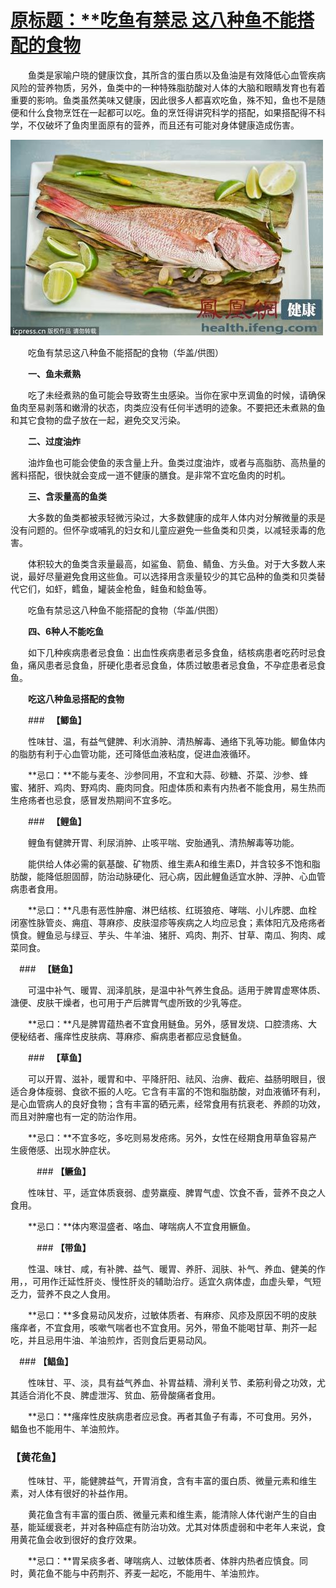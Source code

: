 # [原标题：**吃鱼有禁忌 这八种鱼不能搭配的食物](http://travel.cntv.cn/2013/11/27/ARTI1385516618590118_2.shtml) 						

　　鱼类是家喻户晓的健康饮食，其所含的蛋白质以及鱼油是有效降低心血管疾病风险的营养物质，另外，鱼类中的一种特殊脂肪酸对人体的大脑和眼睛发育也有着重要的影响。鱼类虽然美味又健康，因此很多人都喜欢吃鱼，殊不知，鱼也不是随便和什么食物烹饪在一起都可以吃。鱼的烹饪得讲究科学的搭配，如果搭配得不科学，不仅破坏了鱼肉里面原有的营养，而且还有可能对身体健康造成伤害。

![img](assets/2013112709434095069.jpg)

　　吃鱼有禁忌这八种鱼不能搭配的食物（华盖/供图）

　　**一、鱼未煮熟**

　　吃了未经煮熟的鱼可能会导致寄生虫感染。当你在家中烹调鱼的时候，请确保鱼肉至易剥落和嫩滑的状态，肉类应没有任何半透明的迹象。不要把还未煮熟的鱼和其它食物的盘子放在一起，避免交叉污染。

　　**二、过度油炸**

　　油炸鱼也可能会使鱼的汞含量上升。鱼类过度油炸，或者与高脂肪、高热量的酱料搭配，很快就会变成一道不健康的膳食。是非常不宜吃鱼肉的时机。

　　**三、含汞量高的鱼类**

　　大多数的鱼类都被汞轻微污染过，大多数健康的成年人体内对分解微量的汞是没有问题的。但怀孕或哺乳的妇女和儿童应避免一些鱼类和贝类，以减轻汞毒的危害。

　　体积较大的鱼类含汞量最高，如鲨鱼、箭鱼、鲭鱼、方头鱼。对于大多数人来说，最好尽量避免食用这些鱼。可以选择用含汞量较少的其它品种的鱼类和贝类替代它们，如虾，鳕鱼，罐装金枪鱼，鲑鱼和鲶鱼等。





　　吃鱼有禁忌这八种鱼不能搭配的食物（华盖/供图）

　　**四、6种人不能吃鱼**

　　如下几种疾病患者忌食鱼：出血性疾病患者忌多食鱼，结核病患者吃药时忌食鱼，痛风患者忌食鱼，肝硬化患者忌食鱼，体质过敏患者忌食鱼，不孕症患者忌食鱼。

　　**吃这八种鱼忌搭配的食物**

　　### 　**【鲫鱼】**

　　性味甘、温，有益气健脾、利水消肿、清热解毒、通络下乳等功能。鲫鱼体内的脂肪有利于心血管功能，还可降低血液粘度，促进血液循环。

　　**忌口：**不能与麦冬、沙参同用，不宜和大蒜、砂糖、芥菜、沙参、蜂蜜、猪肝、鸡肉、野鸡肉、鹿肉同食。阳虚体质和素有内热者不能食用，易生热而生疮疡者也忌食，感冒发热期间不宜多吃。

　　### 　**【鲤鱼】**

　　鲤鱼有健脾开胃、利尿消肿、止咳平喘、安胎通乳、清热解毒等功能。

　　能供给人体必需的氨基酸、矿物质、维生素A和维生素D，并含较多不饱和脂肪酸，能降低胆固醇，防治动脉硬化、冠心病，因此鲤鱼适宜水肿、浮肿、心血管病患者食用。

　　**忌口：**凡患有恶性肿瘤、淋巴结核、红斑狼疮、哮喘、小儿痄腮、血栓闭塞性脉管炎、痈疽、荨麻疹、皮肤湿疹等疾病之人均应忌食；素体阳亢及疮疡者慎食。鲤鱼忌与绿豆、芋头、牛羊油、猪肝、鸡肉、荆芥、甘草、南瓜、狗肉、咸菜同食。



　### 　**【鲢鱼】**

　　可温中补气、暖胃、润泽肌肤，是温中补气养生食品。适用于脾胃虚寒体质、溏便、皮肤干燥者，也可用于产后脾胃气虚所致的少乳等症。

　　**忌口：**凡是脾胃蕴热者不宜食用鲢鱼。另外，感冒发烧、口腔溃疡、大便秘结者、瘙痒性皮肤病、荨麻疹、癣病患者都应忌食鲢鱼。

　　### 　**【草鱼】**

　　可以开胃、滋补，暖胃和中、平降肝阳、祛风、治痹、截疟、益肠明眼目，很适合身体瘦弱、食欲不振的人吃。它含有丰富的不饱和脂肪酸，对血液循环有利，是心血管病人的良好食物；含有丰富的硒元素，经常食用有抗衰老、养颜的功效，而且对肿瘤也有一定的防治作用。

　　**忌口：**不宜多吃，多吃则易发疮疡。另外，女性在经期食用草鱼容易产生疲倦感、出现水肿症状。

　　　### **【鳜鱼】**

　　性味甘、平，适宜体质衰弱、虚劳羸瘦、脾胃气虚、饮食不香，营养不良之人食用。

　　**忌口：**体内寒湿盛者、咯血、哮喘病人不宜食用鳜鱼。

　　　### **【带鱼】**

　　性温、味甘、咸，有补脾、益气、暖胃、养肝、润肤、补气、养血、健美的作用，，可用作迁延性肝炎、慢性肝炎的辅助治疗。适宜久病体虚，血虚头晕，气短乏力，营养不良之人食用。

　　**忌口：**多食易动风发疥，过敏体质者、有麻疹、风疹及原因不明的皮肤瘙痒者，不宜食用，咳嗽气喘者也不宜食用。另外，带鱼不能喝甘草、荆芥一起吃，并且忌用牛油、羊油煎炸，否则食后更易动风。



　### **【鲳鱼】**

　　性味甘、平、淡，具有益气养血、补胃益精、滑利关节、柔筋利骨之功效，尤其适合消化不良、脾虚泄泻、贫血、筋骨酸痛者食用。

　　**忌口：**瘙痒性皮肤病患者应忌食。再者其鱼子有毒，不可食用。另外，鲳鱼也不能用牛、羊油煎炸。

### **【黄花鱼】**

　　性味甘、平，能健脾益气，开胃消食，含有丰富的蛋白质、微量元素和维生素，对人体有很好的补益作用。

　　黄花鱼含有丰富的蛋白质、微量元素和维生素，能清除人体代谢产生的自由基，能延缓衰老，并对各种癌症有防治功效。尤其对体质虚弱和中老年人来说，食用黄花鱼会收到很好的食疗效果。

　　**忌口：**胃呆痰多者、哮喘病人、过敏体质者、体胖内热者应慎食。同时，黄花鱼不能与中药荆芥、荞麦一起吃，不能用牛、羊油煎炸。